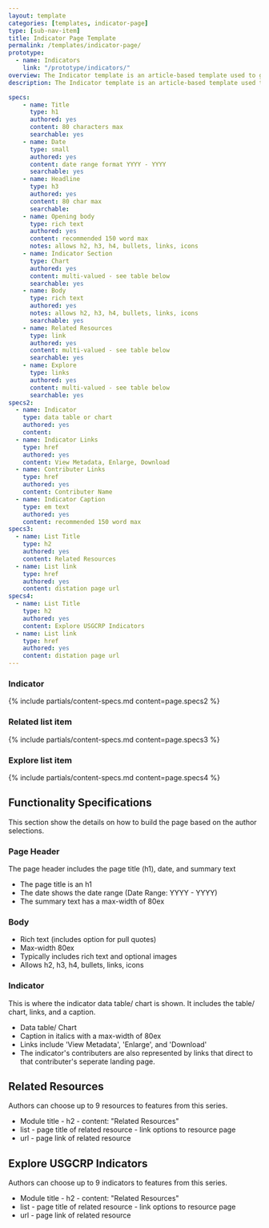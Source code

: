 ```yaml
---
layout: template
categories: [templates, indicator-page]
type: [sub-nav-item]
title: Indicator Page Template
permalink: /templates/indicator-page/
prototype: 
  - name: Indicators
    link: "/prototype/indicators/"
overview: The Indicator template is an article-based template used to give users information on indicators.
description: The Indicator template is an article-based template used to give users information on indicators.

specs:
    - name: Title
      type: h1
      authored: yes
      content: 80 characters max
      searchable: yes
    - name: Date
      type: small
      authored: yes
      content: date range format YYYY - YYYY
      searchable: yes
    - name: Headline
      type: h3
      authored: yes
      content: 80 char max
      searchable:   
    - name: Opening body
      type: rich text
      authored: yes
      content: recommended 150 word max
      notes: allows h2, h3, h4, bullets, links, icons
    - name: Indicator Section
      type: Chart
      authored: yes
      content: multi-valued - see table below
      searchable: yes
    - name: Body
      type: rich text
      authored: yes
      notes: allows h2, h3, h4, bullets, links, icons
      searchable: yes
    - name: Related Resources
      type: link
      authored: yes
      content: multi-valued - see table below
      searchable: yes
    - name: Explore
      type: links
      authored: yes
      content: multi-valued - see table below
      searchable: yes
specs2: 
  - name: Indicator
    type: data table or chart
    authored: yes
    content:
  - name: Indicator Links
    type: href
    authored: yes
    content: View Metadata, Enlarge, Download
  - name: Contributer Links
    type: href
    authored: yes
    content: Contributer Name
  - name: Indicator Caption
    type: em text
    authored: yes
    content: recommended 150 word max
specs3: 
  - name: List Title
    type: h2
    authored: yes
    content: Related Resources
  - name: List link
    type: href
    authored: yes
    content: distation page url
specs4: 
  - name: List Title
    type: h2
    authored: yes
    content: Explore USGCRP Indicators
  - name: List link
    type: href
    authored: yes
    content: distation page url
---
```


### Indicator
{% include partials/content-specs.md content=page.specs2 %} 

### Related list item
{% include partials/content-specs.md content=page.specs3 %} 

### Explore list item
{% include partials/content-specs.md content=page.specs4 %}

## Functionality Specifications
This section show the details on how to build the page based on the author selections.

### Page Header
The page header includes the page title (h1), date, and summary text
  - The page title is an h1
  - The date shows the date range (Date Range: YYYY - YYYY)
  - The summary text has a max-width of 80ex

### Body
- Rich text (includes option for pull quotes)
- Max-width 80ex
- Typically includes rich text and optional images
- Allows h2, h3, h4, bullets, links, icons

### Indicator
This is where the indicator data table/ chart is shown. It includes the table/ chart, links, and a caption.
- Data table/ Chart
- Caption in italics with a max-width of 80ex
- Links include 'View Metadata', 'Enlarge', and 'Download'
- The indicator's contributers are also represented by links that direct to that contributer's seperate landing page.

## Related Resources
Authors can choose up to 9 resources to features from this series.
- Module title - h2 - content: "Related Resources"
- list - page title of related resource - link options to resource page
- url - page link of related resource

## Explore USGCRP Indicators
Authors can choose up to 9 indicators to features from this series.
- Module title - h2 - content: "Related Resources"
- list - page title of related resource - link options to resource page
- url - page link of related resource